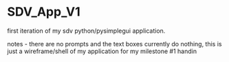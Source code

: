 # SDV_App_V1
first iteration of my sdv python/pysimplegui application.

notes - there are no prompts and the text boxes currently do nothing, this is just a wireframe/shell of my application for my milestone #1 handin
